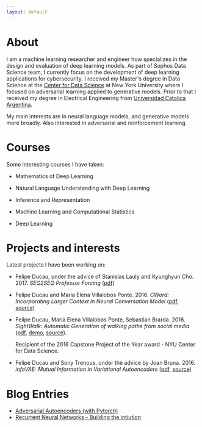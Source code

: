 ```yaml
---
layout: default
---
```


# [](#header-2)About
I am a machine learning researcher and engineer how specializes in the design and evaluation of deep learning models. As part of Sophos Data Science team, I currently focus on the development of deep learning applications for cybersecurity. I received my Master's degree in Data Science at the [Center for Data Science](http://cds.nyu.edu/) at New York University where I focused on adversarial learning applied to generative models. Prior to that I received my degree in Electrical Engineering from [Universidad Catolica Argentina](http://www.uca.edu.ar/index.php/site/index/es/uca/facultad-de-ciencias-fisicomatematicas-e-ingenieria/). 

My main interests are in neural language models, and generative models more broadly. Also interested in adversarial and reinforcement learning. 

#  [](#header-2)Courses
Some interesting courses I have taken:

- Mathematics of Deep Learning

- Natural Language Understanding with Deep Learning

- Inference and Representation

- Machine Learning and Computational Statistics

- Deep Learning

# [](#header-2)Projects and interests
Latest projects I have been working on:

- Felipe Ducau, under the advice of Stanislas Lauly and Kyunghyun Cho. 2017. _SEQ2SEQ Professor Forcing_ ([pdf](https://github.com/fducau/nmt/raw/adversarial_stable/seq2seq_professor_forcing.pdf))

- Felipe Ducau and Maria Elena Villalobos Ponte. 2016. _CWord: Incorporating Larger Context in Neural Conversation Model_ ([pdf](https://github.com/fducau/CWord/blob/master/CWord_fnd212_mvp291.pdf), [source](https://github.com/fducau/CWord))

- Felipe Ducau, Maria Elena Villalobos Ponte, Sebastian Brarda. 2016. _SightWalk: Automatic Generation of walking paths from social media_ ([pdf](https://github.com/fducau/sightwalk/blob/master/SightWalk_Final_Report.pdf), [demo](http://www.youtube.com/watch?v=GAvCeND9iRI), [source](https://github.com/fducau/sightwalk)). 

   Recipient of the 2016 Capstone Project of the Year award - NYU Center for Data Science.

- Felipe Ducau and Sony Trenous, under the advice by Joan Bruna. 2016. _infoVAE: Mutual Information in Variational Autoencoders_ ([pdf](https://github.com/fducau/infoVAE/blob/master/Mutual%20Information%20in%20Variational%20Autoencoders.pdf), [source](https://github.com/fducau/infoVAE))


# [](#header-2)Blog Entries
- [Adversarial Autoencoders (with Pytorch)](https://blog.paperspace.com/adversarial-autoencoders-with-pytorch/)
- [Recurrent Neural Networks - Building the intiution](https://blog.paperspace.com/recurrent-neural-networks-part-1-2/)

